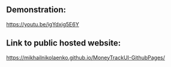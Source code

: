 ## Demonstration:
https://youtu.be/igYdxig5E6Y
## Link to public hosted website: 
https://mikhailnikolaenko.github.io/MoneyTrackUI-GithubPages/
